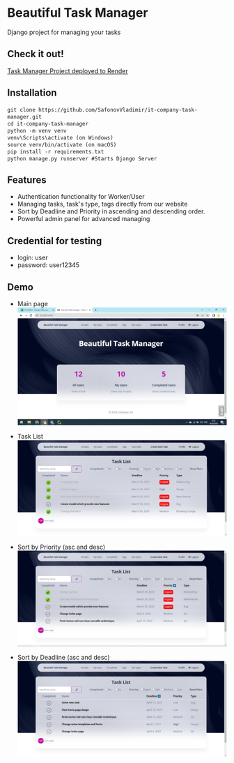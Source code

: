 # Beautiful Task Manager

Django project for managing your tasks

## Check it out!
[Task Manager Project deployed to Render](https://task-manager-hhdl.onrender.com/)

## Installation

```shell
git clone https://github.com/SafonovVladimir/it-company-task-manager.git
cd it-company-task-manager
python -m venv venv
venv\Scripts\activate (on Windows)
source venv/bin/activate (on macOS)
pip install -r requirements.txt
python manage.py runserver #Starts Django Server
```

## Features

* Authentication functionality for Worker/User
* Managing tasks, task's type, tags directly from our website
* Sort by Deadline and Priority in ascending and descending order.
* Powerful admin panel for advanced managing

## Credential for testing
* login: user
* password: user12345

## Demo
* Main page
![Website interface](demo.jpg)

* Task List
![Task List interface](task_list.jpg)

* Sort by Priority (asc and desc)
![Sort by Priority](sort_by_priority_(desc).jpg)

* Sort by Deadline (asc and desc)
![Sort by Deadline](sort_by_deadline_(desc).jpg)